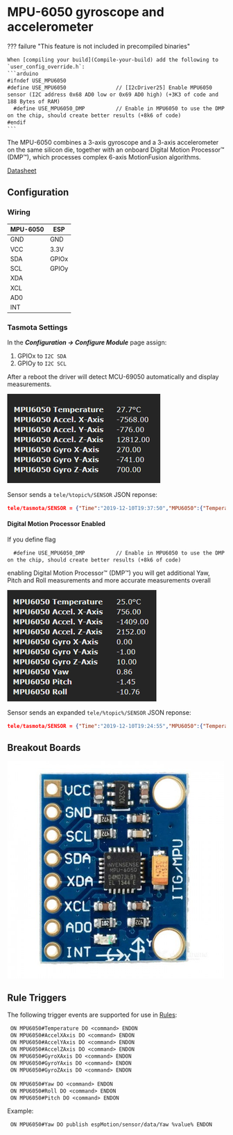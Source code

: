# MPU-6050 gyroscope and accelerometer

??? failure "This feature is not included in precompiled binaries"  

    When [compiling your build](Compile-your-build) add the following to `user_config_override.h`:
    ```arduino
    #ifndef USE_MPU6050
    #define USE_MPU6050                // [I2cDriver25] Enable MPU6050 sensor (I2C address 0x68 AD0 low or 0x69 AD0 high) (+3K3 of code and 188 Bytes of RAM)
      #define USE_MPU6050_DMP          // Enable in MPU6050 to use the DMP on the chip, should create better results (+8k6 of code)
    #endif
    ```

The MPU-6050 combines a 3-axis gyroscope and a 3-axis accelerometer on the same silicon die, together with an onboard Digital Motion Processor™ (DMP™), which processes complex 6-axis MotionFusion algorithms.

[Datasheet](https://www.invensense.com/products/motion-tracking/6-axis/mpu-6050/)
## Configuration

### Wiring
| MPU-6050   | ESP |
|---    |---|
|GND    | GND   
|VCC    | 3.3V
|SDA    | GPIOx
|SCL    | GPIOy
|XDA    |
|XCL    |
|AD0    |
|INT    |

### Tasmota Settings 
In the **_Configuration -> Configure Module_** page assign:

1. GPIOx to `I2C SDA`
2. GPIOy to `I2C SCL`

After a reboot the driver will detect MCU-69050 automatically and display measurements.

![MLX90614 WebUi Display](_media/peripherals/mcu-6050-webui.png)

Sensor sends a `tele/%topic%/SENSOR` JSON reponse:

```json
tele/tasmota/SENSOR = {"Time":"2019-12-10T19:37:50","MPU6050":{"Temperature":27.7,"AccelXAxis":-7568.00,"AccelYAxis":-776.00,"AccelZAxis":12812.00,"GyroXAxis":270.00,"GyroYAxis":-741.00,"GyroZAxis":700.00},"TempUnit":"C"}
```

#### Digital Motion Processor Enabled

If you define flag
```
  #define USE_MPU6050_DMP          // Enable in MPU6050 to use the DMP on the chip, should create better results (+8k6 of code)
```
enabling Digital Motion Processor™ (DMP™) you will get additional Yaw, Pitch and Roll measurements and more accurate measurements overall

![MLX90614 WebUi Display](_media/peripherals/mcu-6050-webui2.png)

Sensor sends an expanded `tele/%topic%/SENSOR` JSON reponse:

```json
tele/tasmota/SENSOR = {"Time":"2019-12-10T19:24:55","MPU6050":{"Temperature":25.0,"AccelXAxis":756.00,"AccelYAxis":-1409.00,"AccelZAxis":2152.00,"GyroXAxis":0.00,"GyroYAxis":-1.00,"GyroZAxis":10.00,"Yaw":0.86,"Pitch":-1.45,"Roll":-10.76},"TempUnit":"C"}
```

## Breakout Boards
![GY-521](_media/peripherals/MPU6050.jpg)

## Rule Triggers
The following trigger events are supported for use in [Rules](Rules.md):
```
 ON MPU6050#Temperature DO <command> ENDON	
 ON MPU6050#AccelXAxis DO <command> ENDON	
 ON MPU6050#AccelYAxis DO <command> ENDON	
 ON MPU6050#AccelZAxis DO <command> ENDON
 ON MPU6050#GyroXAxis DO <command> ENDON	
 ON MPU6050#GyroYAxis DO <command> ENDON	
 ON MPU6050#GyroZAxis DO <command> ENDON

 ON MPU6050#Yaw DO <command> ENDON	
 ON MPU6050#Roll DO <command> ENDON	
 ON MPU6050#Pitch DO <command> ENDON
```
Example:
```
 ON MPU6050#Yaw DO publish espMotion/sensor/data/Yaw %value% ENDON
```




